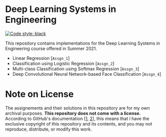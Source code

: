 # Deep Learning Systems in Engineering

[![Code style: black](https://img.shields.io/badge/code%20style-black-000000.svg)](https://github.com/psf/black)

This repository contains implementations for the Deep Learning Systems in Engineering course offered in Summer 2021.

- Linear Regression [`Assgn_1`]
- Classification using Logistic Regression [`Assgn_2`]
- Multi-class Classification using Softmax Regression [`Assgn_3`]
- Deep Convolutional Neural Network-based Face Classification [`Assgn_4`]

# Note on License

The assignements and their solutions in this repository are for my own archival purposes. **This repository does not come with a license.** According to GitHub's documentation [[1](https://choosealicense.com/no-permission/), [2](https://docs.github.com/en/repositories/managing-your-repositorys-settings-and-features/customizing-your-repository/licensing-a-repository)], this means that I have the exclusive copyright of this repository and its contents, and you may not reproduce, distribute, or modify this work.